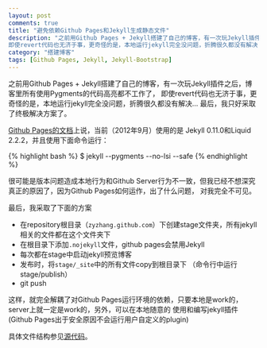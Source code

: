 ```yaml
---
layout: post
comments: true
title: "避免依赖Github Pages和Jekyll生成静态文件"
description: "之前用Github Pages + Jekyll搭建了自己的博客，有一次玩Jekyll插件之后，博客里所有使用Pygments的代码高亮都不工作了，
即使revert代码也无济于事，更奇怪的是，本地运行jekyll完全没问题，折腾很久都没有解决... 最后，我只好采取了终极解决方案了。"
category: "搭建博客"
tags: [Github Pages, Jekyll, Jekyll-Bootstrap]
---
```


之前用Github Pages + Jekyll搭建了自己的博客，有一次玩Jekyll插件之后，博客里所有使用Pygments的代码高亮都不工作了，
即使revert代码也无济于事，更奇怪的是，本地运行jekyll完全没问题，折腾很久都没有解决... 最后，我只好采取了终极解决方案了。

[Github Pages的文档](https://help.github.com/articles/using-jekyll-with-pages)上说，当前（2012年9月）使用的是
Jekyll 0.11.0和Liquid 2.2.2，并且使用下面命令运行：

{% highlight bash %}
$ jekyll --pygments --no-lsi --safe
{% endhighlight %}

<!-- more -->

很可能是版本问题造成本地行为和Github Server行为不一致，但我已经不想深究真正的原因了，因为Github Pages如何运作，出了什么问题，
对我完全不可见。

最后，我采取了下面的方案
* 在repository根目录（`zyzhang.github.com`）下创建stage文件夹，所有jekyll相关的文件都在这个文件夹下
* 在根目录下添加`.nojekyll`文件，github pages会禁用Jekyll
* 每次都在stage中启动jekyll预览博客
* 发布时，将`stage/_site`中的所有文件copy到根目录下 （命令行中运行stage/publish）
* git push

这样，就完全解耦了对Github Pages运行环境的依赖，只要本地是work的，server上就一定是work的，另外，可以在本地随意的
使用和编写jekyll插件(Github Pages出于安全原因不会运行用户自定义的plugin)

具体文件结构参见[源代码](https://github.com/zyzhang/zyzhang.github.com)。